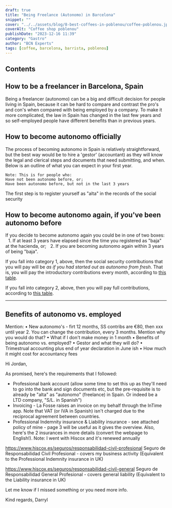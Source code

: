 ```yaml
---
draft: true
title: "Being Freelance (Autonomo) in Barcelona"
snippet: ""
cover: "../../assets/blog/8-best-coffees-in-poblenou/coffee-poblenou.jpg"
coverAlt: "Coffee shop poblenou"
publishDate: "2023-12-16 11:39"
category: "Gastro"
author: "BCN Experts"
tags: [coffee, barcelona, barrista, poblenou]
---
```


## Contents

## How to be a freelancer in Barcelona, Spain

Being a freelancer (autonomo) can be a big and difficult decision for people living in Spain, because it can be hard to compare and contrast the pro's and con's when compared with being employed by a company.
To make it more complicated, the law in Spain has changed in the last few years and so self-employed people have different benefits than in previous years.

## How to become autonomo officially

The process of becoming autonomo in Spain is relatively straightforward, but the best way would be to hire a 'gestor' (accountant) as they will know the legal and clerical steps and documents that need submitting, and when. Below is an outline of what you can expect in your first year.

	⁠Note: This is for people who:
	⁠Have not been autonomo before, or;
	⁠Have been autonomo before, but not in the last 3 years

The first step is to register yourself as "alta" in the records of the social security


## How to become autonomo again, if you've been autonomo before

If you decide to become autonomo again you could be in one of two boxes:
 1.⁠ ⁠If at least 3 years have elapsed since the time you registered as "baja" at the hacienda, or;
 2.⁠ ⁠If you are becoming autonomo again within 3 years of being "baja".

If you fall into category 1, above, then the social security contributions that you will pay will be *as if you had started out as autonomo from fresh*. That is, you will pay the introductory contributions every month, according to [this table](www.link.com).

If you fall into category 2, above, then you will pay full contributions, according to [this table](www.link.com).

---

## Benefits of autonomo vs. employed


Mention:
•⁠  ⁠New autonomo's - firt 12 months, SS contribs are €80, then xxx until year 2. You can change the contribution, every 3 months. Mention why you would do that?
•⁠  ⁠What if I don't make money in 1 month
•⁠  ⁠Benefits of being autonomo vs. employed?
•⁠  ⁠Gestor and what they will do?
•⁠  ⁠Trimestrual accounting plus end of year declaration in June ish
•⁠  ⁠How much it might cost for accountancy fees





Hi Jordan,

As promised, here's the requirements that I followed:

- Professional bank account (allow some time to set this up as they'll need to go into the bank and sign documents etc, but the pre-requisite is to already be "alta" as "autonomo" (freelance) in Spain. Or indeed be a LTD company, "S/L. in Spanish")
- Invoicing - La Fosse raises an invoice on my behalf through the InTime app. Note that VAT (or IVA in Spanish) isn't charged due to the reciprocal agreement between countries.
- Professional Indemnity insurance & Liability insurance - see attached policy of mine - page 3 will be useful as it gives the overview. Also, here's the 2 insurances in more details (convert the webpage to English!). Note: I went with Hiscox and it's renewed annually

https://www.hiscox.es/seguros/responsabilidad-civil-profesional
Seguro de Responsabilidad Civil Profesional - covers my business activity
(Equivalent to the Professional Indemnity insurance in UK)

https://www.hiscox.es/seguros/responsabilidad-civil-general
Seguro de Responsabilidad General Profesional - covers general liability
(Equivalent to the Liability insurance in UK)

Let me know if I missed something or you need more info.


Kind regards,
Darryl

